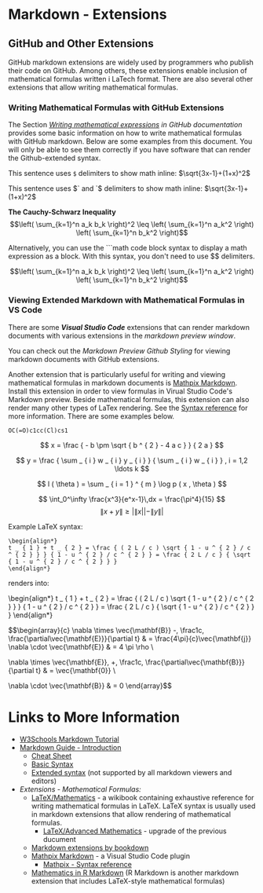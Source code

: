 
# Markdown - Extensions

## GitHub and Other Extensions

GitHub markdown extensions are widely used by programmers who publish their code on GitHub. Among others, these extensions enable inclusion of mathematical formulas written i LaTech format. There are also several other extensions that allow writing mathematical formulas.


### Writing Mathematical Formulas with GitHub Extensions

The Section *[Writing mathematical expressions](https://docs.github.com/en/get-started/writing-on-github/working-with-advanced-formatting/writing-mathematical-expressions) in GitHub documentation* provides some basic information on how to write mathematical formulas with GitHub markdown. Below are some examples from this document. You will only be able to see them correctly if you have software that can render the Github-extended syntax.

This sentence uses `$` delimiters to show math inline:  $\sqrt{3x-1}+(1+x)^2$


This sentence uses \$\` and \`\$ delimiters to show math inline:  $`\sqrt{3x-1}+(1+x)^2`$

**The Cauchy-Schwarz Inequality**
$$\left( \sum_{k=1}^n a_k b_k \right)^2 \leq \left( \sum_{k=1}^n a_k^2 \right) \left( \sum_{k=1}^n b_k^2 \right)$$

Alternatively, you can use the ```math code block syntax to display a math expression as a block. With this syntax, you don't need to use $$ delimiters.

```math
\left( \sum_{k=1}^n a_k b_k \right)^2 \leq \left( \sum_{k=1}^n a_k^2 \right) \left( \sum_{k=1}^n b_k^2 \right)
```


### Viewing Extended Markdown with Mathematical Formulas in VS Code

There are some ***Visual Studio Code*** extensions that can render markdown documents with various extensions in the *markdown preview window*.

You can check out the *Markdown Preview Github Styling* for viewing markdown documents with GitHub extensions.

Another extension that is particularly useful for writing and viewing mathematical formulas in markdown documents is [Mathpix Markdown](https://marketplace.visualstudio.com/items?itemName=mathpix.vscode-mathpix-markdown). Install this extension in order to view formulas in Virual Studio Code's Markdown preview. Beside mathematical formulas, this extension can also render many other types of LaTex rendering. See the [Syntax reference](https://mathpix.com/docs/mathpix-markdown/syntax-reference) for more information. There are some examples below.

```smiles
OC(=O)c1cc(Cl)cs1
```

$$
x = \frac { - b \pm \sqrt { b ^ { 2 } - 4 a c } } { 2 a }
$$

$$
y = \frac { \sum _ { i } w _ { i } y _ { i } } { \sum _ { i } w _ { i } } , i = 1,2 \ldots k
$$

$$
l ( \theta ) = \sum _ { i = 1 } ^ { m } \log p ( x , \theta )
$$

$$
\int_0^\infty \frac{x^3}{e^x-1}\,dx = \frac{\pi^4}{15}
$$ 
$$
\| x + y \| \geq | \| x | | - \| y \| |
$$


Example LaTeX syntax:

```
\begin{align*}
t _ { 1 } + t _ { 2 } = \frac { ( 2 L / c ) \sqrt { 1 - u ^ { 2 } / c ^ { 2 } } } { 1 - u ^ { 2 } / c ^ { 2 } } = \frac { 2 L / c } { \sqrt { 1 - u ^ { 2 } / c ^ { 2 } } }
\end{align*}
```

renders into:

\begin{align*}
t _ { 1 } + t _ { 2 } = \frac { ( 2 L / c ) \sqrt { 1 - u ^ { 2 } / c ^ { 2 } } } { 1 - u ^ { 2 } / c ^ { 2 } } = \frac { 2 L / c } { \sqrt { 1 - u ^ { 2 } / c ^ { 2 } } }
\end{align*}


$$\begin{array}{c}
\nabla \times \vec{\mathbf{B}} -\, \frac1c\, \frac{\partial\vec{\mathbf{E}}}{\partial t} &
= \frac{4\pi}{c}\vec{\mathbf{j}}    \nabla \cdot \vec{\mathbf{E}} & = 4 \pi \rho \\

\nabla \times \vec{\mathbf{E}}\, +\, \frac1c\, \frac{\partial\vec{\mathbf{B}}}{\partial t} & = \vec{\mathbf{0}} \\

\nabla \cdot \vec{\mathbf{B}} & = 0
\end{array}$$


# Links to More Information

* [W3Schools Markdown Tutorial](https://www.w3schools.io/file/markdown-introduction/)
* [Markdown Guide - Introduction](https://www.markdownguide.org/getting-started/)
  * [Cheat Sheet](https://www.markdownguide.org/cheat-sheet/)
  * [Basic Syntax](https://www.markdownguide.org/basic-syntax/)
  * [Extended syntax](https://www.markdownguide.org/extended-syntax/) (not supported by all markdown viewers and editors)
* *Extensions - Mathematical Formulas:*
  * [LaTeX/Mathematics](https://en.wikibooks.org/wiki/LaTeX/Mathematics) - a wikibook containing exhaustive reference for writing mathematical formulas in LaTeX. LaTeX syntax is usually used in markdown extensions that allow rendering of mathematical formulas.
    * [LaTeX/Advanced Mathematics](https://en.wikibooks.org/wiki/LaTeX/Advanced_Mathematics) - upgrade of the previous ducument
  * [Markdown extensions by bookdown](https://bookdown.org/yihui/bookdown/markdown-extensions-by-bookdown.html)
  * [Mathpix Markdown](https://marketplace.visualstudio.com/items?itemName=mathpix.vscode-mathpix-markdown) - a Visual Studio Code plugin
    * [Mathpix - Syntax reference](https://mathpix.com/docs/mathpix-markdown/syntax-reference)
  * [Mathematics in R Markdown](https://rpruim.github.io/s341/S19/from-class/MathinRmd.html) (R Markdown is another markdown extension that includes LaTeX-style mathematical formulas)
